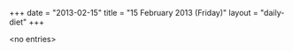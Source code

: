 +++
date = "2013-02-15"
title = "15 February 2013 (Friday)"
layout = "daily-diet"
+++


\<no entries\>
